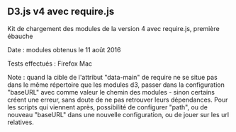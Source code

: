 D3.js v4 avec require.js
-------

Kit de chargement des modules de la version 4 avec require.js, première ébauche

Date : modules obtenus le 11 août 2016

Tests effectués : Firefox Mac


Note : quand la cible de l'attribut "data-main" de require ne se situe pas dans le même répertoire que les modules d3, passer dans la configuration "baseURL" avec comme valeur le chemin des modules - sinon certains créent une erreur, sans doute de ne pas retrouver leurs dépendances.
Pour les scripts qui viennent après, possibilité de configurer "path", ou de nouveau "baseURL" dans une nouvelle configuration, ou de jouer sur les url relatives.